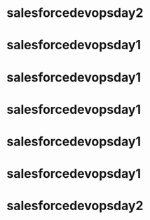 # salesforcedevopsday2
# salesforcedevopsday1
# salesforcedevopsday1
# salesforcedevopsday1
# salesforcedevopsday1
# salesforcedevopsday1
# salesforcedevopsday2
